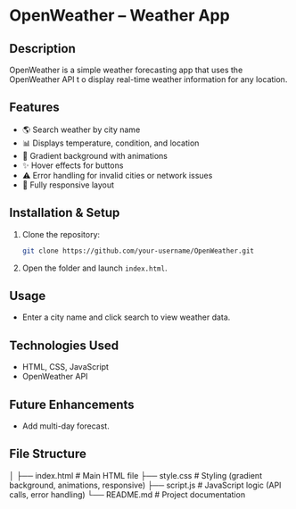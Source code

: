 

# OpenWeather – Weather App

## Description
OpenWeather is a simple weather forecasting app that uses the OpenWeather API t     o display real-time weather information for any location.

## Features
- 🌎 Search weather by city name
- 📊 Displays temperature, condition, and location
- 🎨 Gradient background with animations
- ✨ Hover effects for buttons
- ⚠️ Error handling for invalid cities or network issues
- 📱 Fully responsive layout

## Installation & Setup
1. Clone the repository:
   ```bash
   git clone https://github.com/your-username/OpenWeather.git
   ```
2. Open the folder and launch `index.html`.

## Usage
- Enter a city name and click search to view weather data.

## Technologies Used
- HTML, CSS, JavaScript
- OpenWeather API

## Future Enhancements
- Add multi-day forecast.

## File Structure
│
├── index.html   # Main HTML file
├── style.css    # Styling (gradient background, animations, responsive)
├── script.js    # JavaScript logic (API calls, error handling)
└── README.md    # Project documentation